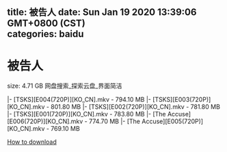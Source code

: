 
title: 被告人
date: Sun Jan 19 2020 13:39:06 GMT+0800 (CST)    
categories: baidu
---

# 被告人
size: 4.71 GB
 网盘搜索_探索云盘_界面简洁
 
|- [TSKS][E004(720P)][KO_CN].mkv - 794.10 MB
|- [TSKS][E003(720P)][KO_CN].mkv - 801.80 MB
|- [TSKS][E002(720P)][KO_CN].mkv - 781.80 MB
|- [TSKS][E001(720P)][KO_CN].mkv - 783.80 MB
|- [The Accuse][E006(720P)][KO_CN].mkv - 774.70 MB
|- [The Accuse][E005(720P)][KO_CN].mkv - 769.10 MB

[How to download](https://bpcam.bemobtrk.com/go/2ceec3aa-1ca2-46d6-b9ff-aaa5c184517c?jno=952)